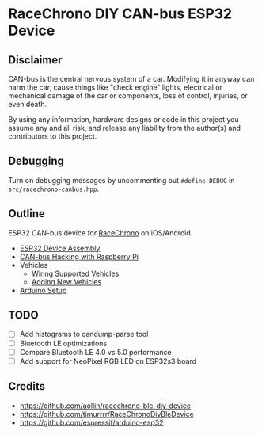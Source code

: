 # RaceChrono DIY CAN-bus ESP32 Device

## Disclaimer

CAN-bus is the central nervous system of a car. Modifying it in anyway can harm the car, cause things like
"check engine" lights, electrical or mechanical damage of the car or components, loss of control, injuries, or
even death.

By using any information, hardware designs or code in this project you assume any and all risk, and release any
liability from the author(s) and contributors to this project.

## Debugging

Turn on debugging messages by uncommenting out `#define DEBUG` in `src/racechrono-canbus.hpp`.

## Outline

ESP32 CAN-bus device for [RaceChrono](https://racechrono.com) on iOS/Android.

* [ESP32 Device Assembly](docs/ESP32.md)
* [CAN-bus Hacking with Raspberry Pi](docs/CANbusHacking.md)
* Vehicles
  * [Wiring Supported Vehicles](docs/WiringVehicles.md)
  * [Adding New Vehicles](docs/AddingNewVehicles.md)
* [Arduino Setup](docs/Arduino.md)

## TODO

- [ ] Add histograms to candump-parse tool
- [ ] Bluetooth LE optimizations
- [ ] Compare Bluetooth LE 4.0 vs 5.0 performance
- [ ] Add support for NeoPixel RGB LED on ESP32s3 board

## Credits

* https://github.com/aollin/racechrono-ble-diy-device
* https://github.com/timurrrr/RaceChronoDiyBleDevice
* https://github.com/espressif/arduino-esp32

